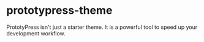 # prototypress-theme
PrototyPress isn't just a starter theme. It is a powerful tool to speed up your development workflow.
